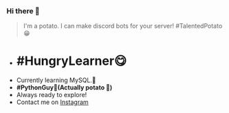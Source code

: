 ### Hi there 👋
> I'm a potato. I can make discord bots for your server! #TalentedPotato 😁
- # #HungryLearner😋
- Currently learning MySQL.🐬
- **#PythonGuy🐍(Actually potato :potato:)**
- Always ready to explore!
- Contact me on [Instagram](https://instagram.com/prince_2347x)


<!--
**Prince2347X/Prince2347X** is a ✨ _special_ ✨ repository because its `README.md` (this file) appears on your GitHub profile.

Here are some ideas to get you started:

- 🔭 I’m currently working on ...
- 🌱 I’m currently learning ...
- 👯 I’m looking to collaborate on ...
- 🤔 I’m looking for help with ...
- 💬 Ask me about ...
- 📫 How to reach me: ...
- 😄 Pronouns: ...
- ⚡ Fun fact: ...
-->
